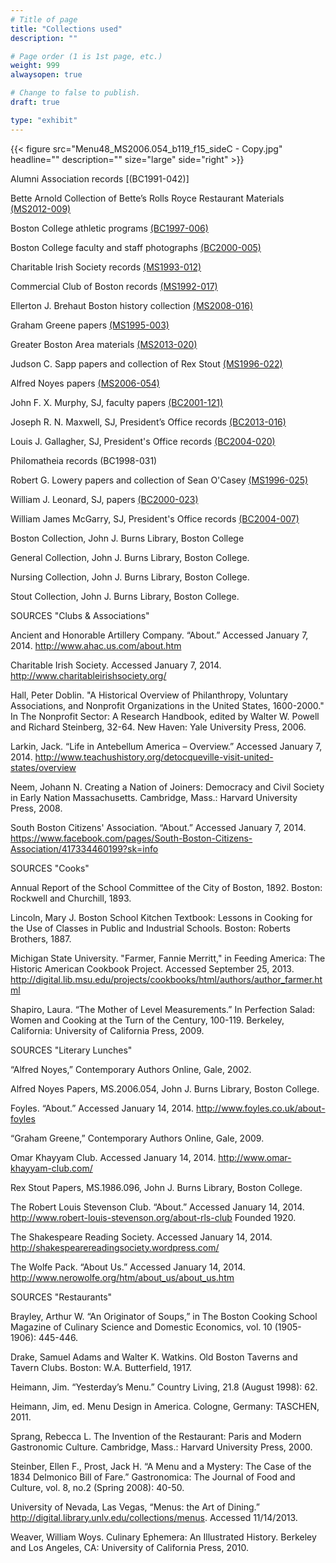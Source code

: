 ```yaml
---
# Title of page
title: "Collections used"
description: ""

# Page order (1 is 1st page, etc.)
weight: 999
alwaysopen: true

# Change to false to publish.
draft: true

type: "exhibit"
---
```

{{< figure src="Menu48_MS2006.054_b119_f15_sideC - Copy.jpg"
           headline=""
           description=""
           size="large"
           side="right" >}}

Alumni Association records [(BC1991-042)]

Bette Arnold Collection of Bette’s Rolls Royce Restaurant Materials [(MS2012-009)](https://bc-primo.hosted.exlibrisgroup.com/permalink/f/l6ucgu/ALMA-BC21420354730001021)

Boston College athletic programs [(BC1997-006)](https://bc-primo.hosted.exlibrisgroup.com/permalink/f/l6ucgu/ALMA-BC21470522600001021) 

Boston College faculty and staff photographs [(BC2000-005)](https://bc-primo.hosted.exlibrisgroup.com/permalink/f/l6ucgu/ALMA-BC21427406550001021)

Charitable Irish Society records [(MS1993-012)](https://bc-primo.hosted.exlibrisgroup.com/permalink/f/l6ucgu/ALMA-BC21341047400001021)

Commercial Club of Boston records [(MS1992-017)](https://bc-primo.hosted.exlibrisgroup.com/permalink/f/l6ucgu/ALMA-BC21351573130001021) 

Ellerton J. Brehaut Boston history collection [(MS2008-016)](https://bc-primo.hosted.exlibrisgroup.com/permalink/f/l6ucgu/ALMA-BC21373998800001021)

Graham Greene papers [(MS1995-003)](https://bc-primo.hosted.exlibrisgroup.com/permalink/f/l6ucgu/ALMA-BC21351254200001021)

Greater Boston Area materials [(MS2013-020)](https://bc-primo.hosted.exlibrisgroup.com/permalink/f/l6ucgu/ALMA-BC21429780640001021)

Judson C. Sapp papers and collection of Rex Stout [(MS1996-022)](https://bc-primo.hosted.exlibrisgroup.com/permalink/f/l6ucgu/ALMA-BC21351253640001021)

Alfred Noyes papers [(MS2006-054)](https://bc-primo.hosted.exlibrisgroup.com/permalink/f/l6ucgu/ALMA-BC21344686720001021)

John F. X. Murphy, SJ, faculty papers [(BC2001-121)](https://bc-primo.hosted.exlibrisgroup.com/permalink/f/l6ucgu/ALMA-BC21385458630001021)

Joseph R. N. Maxwell, SJ, President’s Office records [(BC2013-016)](https://bc-primo.hosted.exlibrisgroup.com/permalink/f/l6ucgu/ALMA-BC21331161120001021)

Louis J. Gallagher, SJ, President's Office records [(BC2004-020)](https://bc-primo.hosted.exlibrisgroup.com/permalink/f/l6ucgu/ALMA-BC21331160400001021)

Philomatheia records (BC1998-031)

Robert G. Lowery papers and collection of Sean O'Casey [(MS1996-025)](https://bc-primo.hosted.exlibrisgroup.com/permalink/f/l6ucgu/ALMA-BC21311957430001021)

William J. Leonard, SJ, papers [(BC2000-023)](https://bc-primo.hosted.exlibrisgroup.com/permalink/f/l6ucgu/ALMA-BC21345056120001021)

William James McGarry, SJ, President's Office records [(BC2004-007)](https://bc-primo.hosted.exlibrisgroup.com/permalink/f/l6ucgu/ALMA-BC21331161510001021)

Boston Collection, John J. Burns Library, Boston College 

General Collection, John J. Burns Library, Boston College.

Nursing Collection, John J. Burns Library, Boston College.

Stout Collection, John J. Burns Library, Boston College.

SOURCES "Clubs & Associations"

Ancient and Honorable Artillery Company. “About.” Accessed January 7, 2014. http://www.ahac.us.com/about.htm

Charitable Irish Society. Accessed January 7, 2014. http://www.charitableirishsociety.org/

Hall, Peter Doblin. "A Historical Overview of Philanthropy, Voluntary Associations, and Nonprofit Organizations in the United States, 1600-2000." In The Nonprofit Sector: A Research Handbook, edited by Walter W. Powell and Richard Steinberg, 32-64.  New Haven: Yale University Press, 2006.

Larkin, Jack. “Life in Antebellum America – Overview.” Accessed January 7, 2014. http://www.teachushistory.org/detocqueville-visit-united-states/overview

Neem, Johann N. Creating a Nation of Joiners: Democracy and Civil Society in Early Nation Massachusetts. Cambridge, Mass.: Harvard University Press, 2008.

South Boston Citizens' Association. “About.” Accessed January 7, 2014. https://www.facebook.com/pages/South-Boston-Citizens-Association/417334460199?sk=info

SOURCES "Cooks"

Annual Report of the School Committee of the City of Boston, 1892. Boston: Rockwell and Churchill, 1893.

Lincoln, Mary J. Boston School Kitchen Textbook: Lessons in Cooking for the Use of Classes in Public and Industrial Schools. Boston: Roberts Brothers, 1887.

Michigan State University. "Farmer, Fannie Merritt," in <emph render="italic">Feeding America: The Historic American Cookbook Project</emph>. Accessed September 25, 2013. http://digital.lib.msu.edu/projects/cookbooks/html/authors/author_farmer.html

Shapiro, Laura. “The Mother of Level Measurements.” In Perfection Salad: Women and Cooking at the Turn of the Century, 100-119. Berkeley, California: University of California Press, 2009.

SOURCES "Literary Lunches"

“Alfred Noyes,” Contemporary Authors Online, Gale, 2002.

Alfred Noyes Papers, MS.2006.054, John J. Burns Library, Boston College.

Foyles. “About.” Accessed January 14, 2014. http://www.foyles.co.uk/about-foyles

“Graham Greene,” Contemporary Authors Online, Gale, 2009.

Omar Khayyam Club. Accessed January 14, 2014.  http://www.omar-khayyam-club.com/ 

Rex Stout Papers, MS.1986.096, John J. Burns Library, Boston College.

The Robert Louis Stevenson Club. “About.” Accessed January 14, 2014. http://www.robert-louis-stevenson.org/about-rls-club Founded 1920.

The Shakespeare Reading Society. Accessed January 14, 2014. http://shakespearereadingsociety.wordpress.com/

The Wolfe Pack. “About Us.” Accessed January 14, 2014. http://www.nerowolfe.org/htm/about_us/about_us.htm

SOURCES "Restaurants"

Brayley, Arthur W. “An Originator of Soups,” in The Boston Cooking School Magazine of Culinary Science and Domestic Economics, vol. 10 (1905-1906): 445-446. 

Drake, Samuel Adams and Walter K. Watkins. Old Boston Taverns and Tavern Clubs. Boston: W.A. Butterfield, 1917.

Heimann, Jim. “Yesterday’s Menu.” Country Living, 21.8 (August 1998): 62.

Heimann, Jim, ed. Menu Design in America. Cologne, Germany: TASCHEN, 2011.

Sprang, Rebecca L. The Invention of the Restaurant: Paris and Modern Gastronomic Culture. Cambridge, Mass.: Harvard University Press, 2000.

Steinber, Ellen F., Prost, Jack H. “A Menu and a Mystery: The Case of the 1834 Delmonico Bill of Fare.” Gastronomica: The Journal of Food and Culture, vol. 8, no.2 (Spring 2008): 40-50.

University of Nevada, Las Vegas, “Menus: the Art of Dining.” http://digital.library.unlv.edu/collections/menus. Accessed 11/14/2013.

Weaver, William Woys. Culinary Ephemera: An Illustrated History. Berkeley and Los Angeles, CA: University of California Press, 2010.

